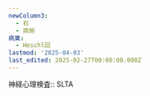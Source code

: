 ```yaml
---
newColumn3:
  - 右
  - 両側
病巣:
  - Heschl回
lastmod: '2025-04-03'
last_edited: 2025-02-27T00:00:00.000Z
---
```


神経心理検査:: SLTA
